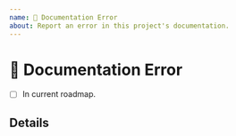 ```yaml
---
name: 📖 Documentation Error
about: Report an error in this project's documentation.
---
```


<!--
Thank you for reporting a documentation error!

While we try to get to every issue, we maintain a focus on this
project's current roadmap. If you believe this error fits within
the scope of this project's current roadmap, please detail why.
-->

# 📖 Documentation Error

<!-- Put an 'x' in the boxes that apply. -->

- [ ] In current roadmap.

## Details

<!-- Provide more details below this comment. -->
